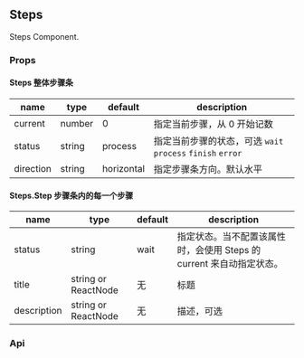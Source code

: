 ## Steps

Steps Component.

### Props
#### Steps 整体步骤条
|name|type|default|description|
|---|---|---|---|
|current|number|0|指定当前步骤，从 0 开始记数|
|status|string|process|指定当前步骤的状态，可选 `wait` `process` `finish` `error`|
|direction|string|horizontal|指定步骤条方向。默认水平|

#### Steps.Step 步骤条内的每一个步骤
|name|type|default|description|
|---|---|---|---|
|status|string|wait|指定状态。当不配置该属性时，会使用 Steps 的 current 来自动指定状态。|
|title|string or ReactNode|无|标题|
|description|string or ReactNode|无|描述，可选|
### Api